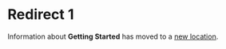 [title]: # (Redirect 1)
[tags]: # ()
[priority]: # (10105)
[display]: # (content)

# Redirect 1

Information about **Getting Started** has moved to a [new location](../get-started/).
